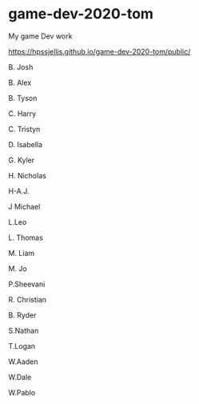 # game-dev-2020-tom
My game Dev work



https://hpssjellis.github.io/game-dev-2020-tom/public/




B. Josh

B. Alex

B. Tyson

C. Harry

C. Tristyn

D. Isabella

G. Kyler

H. Nicholas

H-A.J.

J Michael

L.Leo

L. Thomas

M. Liam

M. Jo

P.Sheevani

R. Christian

B. Ryder

S.Nathan

T.Logan

W.Aaden

W.Dale

W.Pablo















